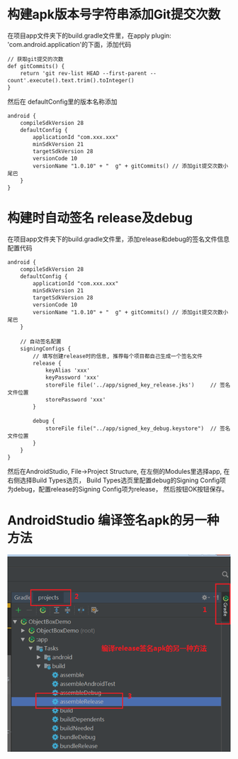 # 构建apk版本号字符串添加Git提交次数  
在项目app文件夹下的build.gradle文件里，在apply plugin: 'com.android.application'的下面，添加代码  
```android
// 获取git提交的次数
def gitCommits() {
    return 'git rev-list HEAD --first-parent --count'.execute().text.trim().toInteger()
}
```
然后在 defaultConfig里的版本名称添加  
```android
android {
    compileSdkVersion 28
    defaultConfig {
        applicationId "com.xxx.xxx"
        minSdkVersion 21
        targetSdkVersion 28
        versionCode 10
        versionName "1.0.10" + "  g" + gitCommits() // 添加git提交次数小尾巴
    }
}
```

# 构建时自动签名 release及debug  
在项目app文件夹下的build.gradle文件里，添加release和debug的签名文件信息配置代码  
```android
android {
    compileSdkVersion 28
    defaultConfig {
        applicationId "com.xxx.xxx"
        minSdkVersion 21
        targetSdkVersion 28
        versionCode 10
        versionName "1.0.10" + "  g" + gitCommits() // 添加git提交次数小尾巴
    }
    
    // 自动签名配置
    signingConfigs {
        // 填写创建release时的信息, 推荐每个项目都自己生成一个签名文件
        release {
            keyAlias 'xxx'
            keyPassword 'xxx'
            storeFile file('../app/signed_key_release.jks')     // 签名文件位置
            storePassword 'xxx'
        }

        debug {
            storeFile file("../app/signed_key_debug.keystore")  // 签名文件位置
        }
    }
}
```
然后在AndroidStudio, File->Project Structure, 在左侧的Modules里选择app, 在右侧选择Build Types选页， 
Build Types选页里配置debug的Signing Config项为debug，配置release的Signing Config项为release， 然后按钮OK按钮保存。

# AndroidStudio 编译签名apk的另一种方法  
![编译签名apk的方法](/Android/images/编译签名apk的方法.png)  

